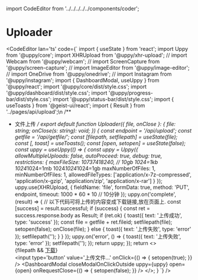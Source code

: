 import CodeEditor from '../../../../../components/coder';

# Uploader

<CodeEditor lan='ts' code={`
import { useState } from 'react';
import Uppy from '@uppy/core';
import XHRUpload from '@uppy/xhr-upload';
// import Webcam from '@uppy/webcam';
// import ScreenCapture from '@uppy/screen-capture';
// import ImageEditor from '@uppy/image-editor';
// import OneDrive from '@uppy/onedrive';
// import Instagram from '@uppy/instagram';
import { DashboardModal, useUppy } from '@uppy/react';
import '@uppy/core/dist/style.css';
import '@uppy/dashboard/dist/style.css';
import '@uppy/progress-bar/dist/style.css';
import '@uppy/status-bar/dist/style.css';
import { useToasts } from '@geist-ui/react';
import { Result } from '../pages/api/upload';\n
/**
 * 文件上传
 */
export default function Uploader({ file, onClose }: { file: string; onClose(s: string): void; }) {
	const endpoint = '/api/upload';
	const getfile = '/api/getfile/';
	const [filepath, setfilepath] = useState(file);
	const [, toast] = useToasts();
	const [open, setopen] = useState(false);
	const uppy = useUppy(() => {
		const uppy = Uppy({
			allowMultipleUploads: false,
			autoProceed: true,
			debug: true,
			restrictions: {
				maxFileSize: 10737418240,	// 10gb 1024=1kb 1024*1024=1mb 1024*1024*1024=1gb
				maxNumberOfFiles: 1,
				minNumberOfFiles: 1,
				allowedFileTypes: ['application/x-7z-compressed', 'application/x-gzip', 'application/zip', 'application/x-rar']
			}
		});
		uppy.use(XHRUpload, {
			fieldName: 'file',
			formData: true,
			method: 'PUT',
			endpoint,
			timeout: 1000 * 60 * 10	// 10分钟
		});
		uppy.on('complete', (result) => {
			// 以下代码可将上传的内容变成下载链接,放在页面上.
			const [success] = result.successful;
			if (success) {
				const ret = success.response.body as Result;
				if (ret.ok) {
					toast({
						text: '上传成功',
						type: 'success'
					});
					const file = getfile + ret.fileid;
					setfilepath(file);
					setopen(false);
					onClose(file);
				} else {
					toast({
						text: '上传失败',
						type: 'error'
					});
					setfilepath('');
				}
			}
		});
		uppy.on('error', () => {
			toast({
				text: '上传失败',
				type: 'error'
			});
			setfilepath('');
		});
		return uppy;
	});
	return <>
		<div>
			{filepath && <a href={filepath} download>下载</a>}
		</div>
		<input type='button' value='上传文件...' onClick={() => {
			setopen(true);
		}} />
		<DashboardModal closeModalOnClickOutside uppy={uppy} open={open}
			onRequestClose={() => {
				setopen(false);
			}} />
		<style jsx>{\`
input{
margin:10px;
padding-top:10px;
padding-bottom:10px;
padding-left:50px;
padding-right:50px;
border-style: none;
background-color: #202523a1;
color: #ffd00071;
border-radius: 15px;
transition: all 800ms;
}
input:hover{
background-color: #499b41a1;
color: #ffd000ab;
}
\`}</style>
	</>;
}
`} />
